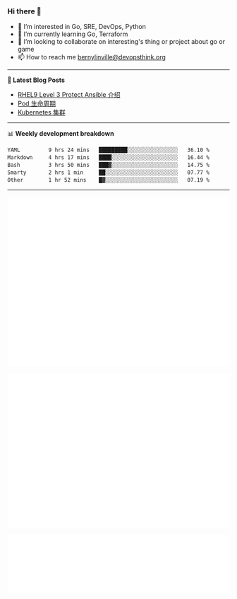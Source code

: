 ### Hi there 👋

- 👀 I’m interested in Go, SRE, DevOps, Python
- 🌱 I’m currently learning Go, Terraform
- 👯 I’m looking to collaborate on interesting's thing or project about go or game
- 📫 How to reach me bernylinville@devopsthink.org

-------

**📝 Latest Blog Posts**

<!-- BLOG-POST-LIST:START -->
- [RHEL9 Level 3 Protect Ansible 介绍](https://devopsthink.org/archives/rhel9-level3-protect-ansible-role)
- [Pod 生命周期](https://devopsthink.org/archives/pod-Lifecycle)
- [Kubernetes 集群](https://devopsthink.org/archives/kubernetes-cluster)
<!-- BLOG-POST-LIST:END -->

-------

📊 **Weekly development breakdown**
<!--START_SECTION:waka-->

```txt
YAML         9 hrs 24 mins   █████████░░░░░░░░░░░░░░░░   36.10 %
Markdown     4 hrs 17 mins   ████░░░░░░░░░░░░░░░░░░░░░   16.44 %
Bash         3 hrs 50 mins   ███▓░░░░░░░░░░░░░░░░░░░░░   14.75 %
Smarty       2 hrs 1 min     ██░░░░░░░░░░░░░░░░░░░░░░░   07.77 %
Other        1 hr 52 mins    █▓░░░░░░░░░░░░░░░░░░░░░░░   07.19 %
```

<!--END_SECTION:waka-->

-------

![Metrics](/github-metrics.svg)

![isocalendar fullyear](/metrics.plugin.isocalendar.fullyear.svg)

![languages details](/metrics.plugin.languages.details.svg)
